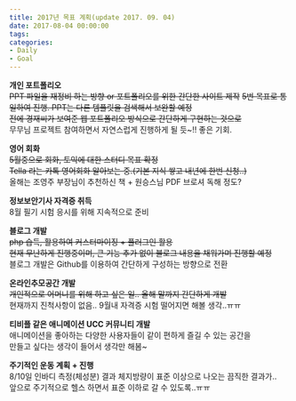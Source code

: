 ```yaml
---
title: 2017년 목표 계획(update 2017. 09. 04)
date: 2017-08-04 00:00:00
tags:
categories:
- Daily
- Goal
---
```

**개인 포트폴리오**  
~~PPT 파일을 재정비 하는 방향 or 포트폴리오를 위한 간단한 사이트 제작~~
~~5번 목표로 통일하여 진행. PPT는 다른 템플릿을 검색해서 보완할 예정~~  
~~전에 경재씨가 보여준 웹 포트폴리오 방식으로 간단하게 구현하는 것으로~~  
무무님 프로젝트 참여하면서 자연스럽게 진행하게 될 듯~!! 좋은 기회.

**영어 회화**  
~~5월중으로 회화, 토익에 대한 스터디 목표 확정~~  
~~Tella 라는 카톡 영어회화 알아보는 중.(기본 지식 쌓고 내년에 한번 신청..)~~  
올해는 조영주 부장님이 추천하신 책 + 원승스님 PDF 브로셔 독해 정도?

**정보보안기사 자격증 취득**  
8월 필기 시험 응시를 위해 지속적으로 준비

**블로그 개발**  
~~php 습득, 활용하여 커스터마이징 + 플러그인 활용~~  
~~현재 무난하게 진행중이며, 큰 기능 추가 없이 블로그 내용을 채워가며 진행할 예정~~  
블로그 개발은 Github를 이용하여 간단하게 구성하는 방향으로 전환

**온라인추모공간 개발**  
~~개인적으로 어머니를 위해 하고 싶은 일.. 올해 말까지 간단하게 개발~~  
현재까지 진척사항이 없음.. 9월내 자격증 시험 떨어지면 해볼 생각..ㅠㅠ  

**티비플 같은 애니메이션 UCC 커뮤니티 개발**  
애니메이션을 좋아하는 다양한 사용자들이 같이 편하게 즐길 수 있는 공간을  
만들고 싶다는 생각이 들어서 생각만 해봄~

**주기적인 운동 계획 + 진행**  
8/10일 인바디 측정(체성분) 결과 체지방량이 표준 이상으로 나오는 끔직한 결과가..  
앞으로 주기적으로 헬스 하면서 표준 이하로 갈 수 있도록..ㅠㅠ
